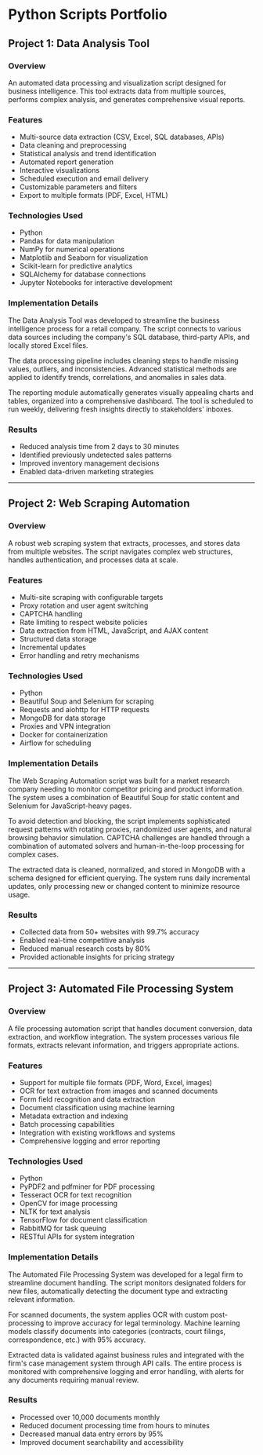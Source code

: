# Python Scripts Portfolio

## Project 1: Data Analysis Tool

### Overview
An automated data processing and visualization script designed for business intelligence. This tool extracts data from multiple sources, performs complex analysis, and generates comprehensive visual reports.

### Features
- Multi-source data extraction (CSV, Excel, SQL databases, APIs)
- Data cleaning and preprocessing
- Statistical analysis and trend identification
- Automated report generation
- Interactive visualizations
- Scheduled execution and email delivery
- Customizable parameters and filters
- Export to multiple formats (PDF, Excel, HTML)

### Technologies Used
- Python
- Pandas for data manipulation
- NumPy for numerical operations
- Matplotlib and Seaborn for visualization
- Scikit-learn for predictive analytics
- SQLAlchemy for database connections
- Jupyter Notebooks for interactive development

### Implementation Details
The Data Analysis Tool was developed to streamline the business intelligence process for a retail company. The script connects to various data sources including the company's SQL database, third-party APIs, and locally stored Excel files.

The data processing pipeline includes cleaning steps to handle missing values, outliers, and inconsistencies. Advanced statistical methods are applied to identify trends, correlations, and anomalies in sales data.

The reporting module automatically generates visually appealing charts and tables, organized into a comprehensive dashboard. The tool is scheduled to run weekly, delivering fresh insights directly to stakeholders' inboxes.

### Results
- Reduced analysis time from 2 days to 30 minutes
- Identified previously undetected sales patterns
- Improved inventory management decisions
- Enabled data-driven marketing strategies

---

## Project 2: Web Scraping Automation

### Overview
A robust web scraping system that extracts, processes, and stores data from multiple websites. The script navigates complex web structures, handles authentication, and processes data at scale.

### Features
- Multi-site scraping with configurable targets
- Proxy rotation and user agent switching
- CAPTCHA handling
- Rate limiting to respect website policies
- Data extraction from HTML, JavaScript, and AJAX content
- Structured data storage
- Incremental updates
- Error handling and retry mechanisms

### Technologies Used
- Python
- Beautiful Soup and Selenium for scraping
- Requests and aiohttp for HTTP requests
- MongoDB for data storage
- Proxies and VPN integration
- Docker for containerization
- Airflow for scheduling

### Implementation Details
The Web Scraping Automation script was built for a market research company needing to monitor competitor pricing and product information. The system uses a combination of Beautiful Soup for static content and Selenium for JavaScript-heavy pages.

To avoid detection and blocking, the script implements sophisticated request patterns with rotating proxies, randomized user agents, and natural browsing behavior simulation. CAPTCHA challenges are handled through a combination of automated solvers and human-in-the-loop processing for complex cases.

The extracted data is cleaned, normalized, and stored in MongoDB with a schema designed for efficient querying. The system runs daily incremental updates, only processing new or changed content to minimize resource usage.

### Results
- Collected data from 50+ websites with 99.7% accuracy
- Enabled real-time competitive analysis
- Reduced manual research costs by 80%
- Provided actionable insights for pricing strategy

---

## Project 3: Automated File Processing System

### Overview
A file processing automation script that handles document conversion, data extraction, and workflow integration. The system processes various file formats, extracts relevant information, and triggers appropriate actions.

### Features
- Support for multiple file formats (PDF, Word, Excel, images)
- OCR for text extraction from images and scanned documents
- Form field recognition and data extraction
- Document classification using machine learning
- Metadata extraction and indexing
- Batch processing capabilities
- Integration with existing workflows and systems
- Comprehensive logging and error reporting

### Technologies Used
- Python
- PyPDF2 and pdfminer for PDF processing
- Tesseract OCR for text recognition
- OpenCV for image processing
- NLTK for text analysis
- TensorFlow for document classification
- RabbitMQ for task queuing
- RESTful APIs for system integration

### Implementation Details
The Automated File Processing System was developed for a legal firm to streamline document handling. The script monitors designated folders for new files, automatically detecting the document type and extracting relevant information.

For scanned documents, the system applies OCR with custom post-processing to improve accuracy for legal terminology. Machine learning models classify documents into categories (contracts, court filings, correspondence, etc.) with 95% accuracy.

Extracted data is validated against business rules and integrated with the firm's case management system through API calls. The entire process is monitored with comprehensive logging and error handling, with alerts for any documents requiring manual review.

### Results
- Processed over 10,000 documents monthly
- Reduced document processing time from hours to minutes
- Decreased manual data entry errors by 95%
- Improved document searchability and accessibility
